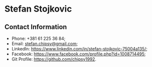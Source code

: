 # Stefan Stojkovic

## Contact Information

- Phone: +381 61 225 36 84;
- Email: stefan.chipsy@gmail.com;
- LinkedIn: https://www.linkedin.com/in/stefan-stojkovic-75004a135/;
- Facebook: https://www.facebook.com/profile.php?id=1008714495;
- Git Profile: https://github.com/chipsy1992.
